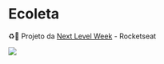 # Ecoleta
♻️🔋 Projeto da [Next Level Week](https://nextlevelweek.com/) - Rocketseat


<img src="https://i.imgur.com/sqxLEbx.jpg">
